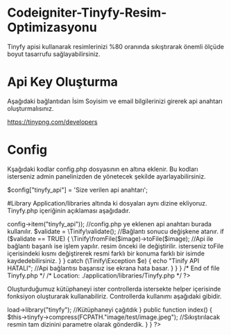 # Codeigniter-Tinyfy-Resim-Optimizasyonu
Tinyfy apisi kullanarak resimlerinizi %80 oranında sıkıştırarak önemli ölçüde boyut tasarrufu sağlayabilirsiniz.

# Api Key Oluşturma
Aşağıdaki bağlantıdan İsim Soyisim ve email bilgilerinizi girerek api anahtarı oluşturmalısınız.

https://tinypng.com/developers

# Config
Kşağıdaki kodlar config.php dosyasının en altına eklenir. Bu kodları isterseniz admin panelinizden de yönetecek şekilde ayarlayabilirsiniz.

$config["tinyfy_api"] = 'Size verilen api anahtarı';

#Library
Application/libraries altında ki dosyaları aynı dizine ekliyoruz. Tinyfy.php içeriğinin açıklaması aşağıdadır.

<?php defined('BASEPATH') OR exit('No direct script access allowed');

class Tinyfy
{

	public function compress($image) //Methodumuz sıkıştırılacak resmin tam dizinini parametre olarak alır.
	{
		//Gerekli dosyaların import edilmesi.
		$CI =& get_instance();
		require_once("lib/Tinify/Exception.php");
		require_once("lib/Tinify/ResultMeta.php");
		require_once("lib/Tinify/Result.php");
		require_once("lib/Tinify/Source.php");
		require_once("lib/Tinify/Client.php");
		require_once("lib/Tinify.php");

		//Api ile bağlantı denenir.
		try {

			\Tinify\setKey($CI->config->item("tinyfy_api")); //config.php ye eklenen api anahtarı burada kullanılır.
			$validate = \Tinify\validate(); //Bağlantı sonucu değişkene atanır.
			if ($validate == TRUE) {
				\Tinify\fromFile($image)->toFile($image); //Api ile bağlantı başarılı ise işlem yapılır. resim önceki ile değiştirilir. isterseniz toFile içerisindeki kısmı değiştirerek resmi farklı bir konuma farklı bir isimde kaydedebilirsiniz.
			}

		} catch (\Tinify\Exception $e) {
			echo "Tinify API HATALI"; //Api bağlantısı başarısız ise ekrana hata basar.
		}
	}

}

/* End of file Tinyfy.php */
/* Location: ./application/libraries/Tinyfy.php */
?>

Oluşturduğumuz kütüphaneyi ister controllerda istersekte helper içerisinde fonksiyon oluşturarak kullanabiliriz. Controllerda kullanımı aşağıdaki gibidir.

<?php
defined('BASEPATH') OR exit('No direct script access allowed');

class Tinyfy extends CI_Controller {

	public function __construct()
	{
		parent::__construct();
		$this->load->library("tinyfy"); //Kütüphaneyi çağıtdık
	}

	public function index()
	{
		$this->tinyfy->compress(FCPATH."image/test/image.jpeg"); //Sıkıştırılacak resmin tam dizinini parametre olarak gönderdik.
	}

}
?>




